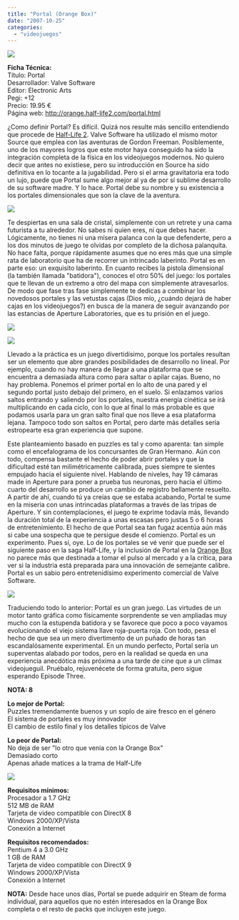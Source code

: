 ```yaml
---
title: "Portal (Orange Box)"
date: "2007-10-25"
categories: 
  - "videojuegos"
---
```


![](images/portal.jpg)

**Ficha Técnica:**  
Título: Portal  
Desarrollador: Valve Software  
Editor: Electronic Arts  
Pegi: +12  
Precio: 19.95 €  
Página web: http://orange.half-life2.com/portal.html

¿Como definir Portal? Es difícil. Quizá nos resulte más sencillo entendiendo que procede de [Half-Life 2](../../../2006/06/half-life-2-episode-one/). Valve Software ha utilizado el mismo motor Source que emplea con las aventuras de Gordon Freeman. Posiblemente, uno de los mayores logros que este motor haya conseguido ha sido la integración completa de la física en los videojuegos modernos. No quiero decir que antes no existiese, pero su introducción en Source ha sido definitiva en lo tocante a la jugabilidad. Pero si el arma gravitatoria era todo un lujo, puede que Portal sume algo mejor al ya de por sí sublime desarrollo de su software madre. Y lo hace. Portal debe su nombre y su existencia a los portales dimensionales que son la clave de la aventura.

![](images/portal-1.jpg)

Te despiertas en una sala de cristal, simplemente con un retrete y una cama futurista a tu alrededor. No sabes ni quien eres, ni que debes hacer. Lógicamente, no tienes ni una mísera palanca con la que defenderte, pero a los dos minutos de juego te olvidas por completo de la dichosa palanquita. No hace falta, porque rápidamente asumes que no eres más que una simple rata de laboratorio que ha de recorrer un intrincado laberinto. Portal es en parte eso: un exquisito laberinto. En cuanto recibes la pistola dimensional (la también llamada "batidora"), conoces el otro 50% del juego: los portales que te llevan de un extremo a otro del mapa con simplemente atravesarlos. De modo que fase tras fase simplemente te dedicas a combinar los novedosos portales y las vetustas cajas (Dios mío, ¿cuándo dejará de haber cajas en los videojuegos?) en busca de la manera de seguir avanzando por las estancias de Aperture Laboratories, que es tu prisión en el juego.

![](images/portal-2.jpg)

![](images/portal-3.jpg)

Llevado a la práctica es un juego divertidísimo, porque los portales resultan ser un elemento que abre grandes posibilidades de desarrollo no lineal. Por ejemplo, cuando no hay manera de llegar a una plataforma que se encuentra a demasiada altura como para saltar o apilar cajas. Bueno, no hay problema. Ponemos el primer portal en lo alto de una pared y el segundo portal justo debajo del primero, en el suelo. Si enlazamos varios saltos entrando y saliendo por los portales, nuestra energía cinética se irá multiplicando en cada ciclo, con lo que al final lo más probable es que podamos usarla para un gran salto final que nos lleve a esa plataforma lejana. Tampoco todo son saltos en Portal, pero darte más detalles sería estropearte esa gran experiencia que supone.

Este planteamiento basado en puzzles es tal y como aparenta: tan simple como el encefalograma de los concursantes de Gran Hermano. Aún con todo, compensa bastante el hecho de poder abrir portales y que la dificultad esté tan milimétricamente calibrada, pues siempre te sientes empujado hacia el siguiente nivel. Hablando de niveles, hay 19 cámaras made in Aperture para poner a prueba tus neuronas, pero hacia el último cuarto del desarrollo se produce un cambio de registro bellamente resuelto. A partir de ahí, cuando tú ya creías que se estaba acabando, Portal te sume en la miseria con unas intrincadas plataformas a través de las tripas de Aperture. Y sin contemplaciones, el juego te exprime todavía más, llevando la duración total de la experiencia a unas escasas pero justas 5 o 6 horas de entretenimiento. El hecho de que Portal sea tan fugaz acentúa aún más si cabe una sospecha que te persigue desde el comienzo. Portal es un experimento. Pues sí, oye. Lo de los portales se vé venir que puede ser el siguiente paso en la saga Half-Life, y la inclusión de Portal en la [Orange Box](../../../2007/10/half-life-2-episode-two-orange-box/) no parece más que destinada a tomar el pulso al mercado y a la crítica, para ver si la industria está preparada para una innovación de semejante calibre. Portal es un sabio pero entretenidísimo experimento comercial de Valve Software.

![](images/portal-4.jpg)

Traduciendo todo lo anterior: Portal es un gran juego. Las virtudes de un motor tanto gráfica como físicamente sorprendente se ven ampliadas muy mucho con la estupenda batidora y se favorece que poco a poco vayamos evolucionando el viejo sistema llave roja-puerta roja. Con todo, pesa el hecho de que sea un mero divertimento de un puñado de horas tan escandalósamente experimental. En un mundo perfecto, Portal sería un superventas alabado por todos, pero en la realidad se queda en una experiencia anecdótica más próxima a una tarde de cine que a un clímax videojueguil. Pruébalo, rejuvenécete de forma gratuita, pero sigue esperando Episode Three.

**NOTA: 8**

**Lo mejor de Portal:**  
Puzzles tremendamente buenos y un soplo de aire fresco en el género  
El sistema de portales es muy innovador  
El cambio de estilo final y los detalles típicos de Valve

**Lo peor de Portal:**  
No deja de ser "lo otro que venia con la Orange Box"  
Demasiado corto  
Apenas añade matices a la trama de Half-Life

![](images/portal-5.jpg)

**Requisitos mínimos:**  
Procesador a 1.7 GHz  
512 MB de RAM  
Tarjeta de video compatible con DirectX 8  
Windows 2000/XP/Vista  
Conexión a Internet

**Requisitos recomendados:**  
Pentium 4 a 3.0 GHz  
1 GB de RAM  
Tarjeta de video compatible con DirectX 9  
Windows 2000/XP/Vista  
Conexión a Internet  

**NOTA:** Desde hace unos días, Portal se puede adquirir en Steam de forma individual, para aquellos que no estén interesados en la Orange Box completa o el resto de packs que incluyen este juego.